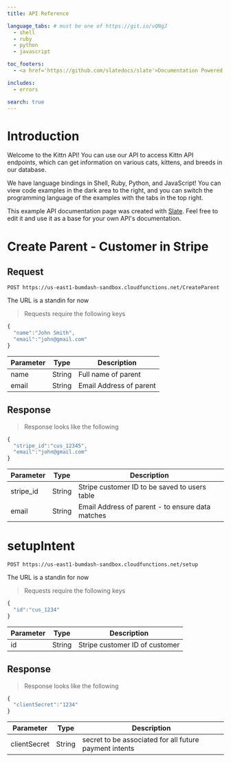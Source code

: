 ```yaml
---
title: API Reference

language_tabs: # must be one of https://git.io/vQNgJ
  - shell
  - ruby
  - python
  - javascript

toc_footers:
  - <a href='https://github.com/slatedocs/slate'>Documentation Powered by Slate</a>

includes:
  - errors

search: true
---
```


# Introduction

Welcome to the Kittn API! You can use our API to access Kittn API endpoints, which can get information on various cats, kittens, and breeds in our database.

We have language bindings in Shell, Ruby, Python, and JavaScript! You can view code examples in the dark area to the right, and you can switch the programming language of the examples with the tabs in the top right.

This example API documentation page was created with [Slate](https://github.com/slatedocs/slate). Feel free to edit it and use it as a base for your own API's documentation.

# Create Parent - Customer in Stripe

## Request
`POST https://us-east1-bumdash-sandbox.cloudfunctions.net/CreateParent` 

<aside class="notice">
The URL is a standin for now
</aside>

>Requests require the following keys

```javascript
{
  "name":"John Smith",
  "email":"john@gmail.com"
}
```

| Parameter | Type   | Description             |
| --------- | ------ | ----------------------- |
| name      | String | Full name of parent     |
| email     | String | Email Address of parent |


## Response 

>Response looks like the following

```javascript
{
  "stripe_id":"cus_12345",
  "email":"john@gmail.com"
}
```

| Parameter | Type   | Description                                      |
| --------- | ------ | ------------------------------------------------ |
| stripe_id | String | Stripe customer ID to be saved to users table    |
| email     | String | Email Address of parent - to ensure data matches |


# setupIntent

`POST https://us-east1-bumdash-sandbox.cloudfunctions.net/setup` 

<aside class="notice">
The URL is a standin for now
</aside>

>Requests require the following keys

```javascript
{
  "id":"cus_1234"
}
```

| Parameter | Type   | Description                    |
| --------- | ------ | ------------------------------ |
| id        | String | Stripe customer ID of customer |



## Response 

>Response looks like the following

```javascript
{
  "clientSecret":"1234"
}
```

| Parameter    | Type   | Description                                            |
| ------------ | ------ | ------------------------------------------------------ |
| clientSecret | String | secret to be associated for all future payment intents |









